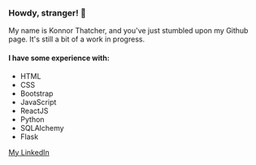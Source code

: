   ### Howdy, stranger! 🤠 
  My name is Konnor Thatcher, and you've just stumbled upon my Github page. It's still a bit of a work in progress.

  #### I have some experience with:
  - HTML
  - CSS
  - Bootstrap
  - JavaScript
  - ReactJS
  - Python
  - SQLAlchemy
  - Flask

  [My LinkedIn](https://www.linkedin.com/in/konnor-thatcher-a5a006288/)
<!--
**KonnorThatcher/KonnorThatcher** is a ✨ _special_ ✨ repository because its `README.md` (this file) appears on your GitHub profile.

Here are some ideas to get you started:

- 🔭 I’m currently working on ...
- 🌱 I’m currently learning ...
- 👯 I’m looking to collaborate on ...
- 🤔 I’m looking for help with ...
- 💬 Ask me about ...
- 📫 How to reach me: ...
- 😄 Pronouns: ...
- ⚡ Fun fact: ...
-->
